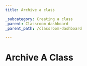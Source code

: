 ```yaml
---
title: Archive a class

_subcategory: Creating a class
_parent: Classroom dashboard
_parent_path: /classroom-dashboard

---
```

# Archive A Class